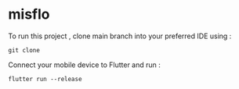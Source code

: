 # misflo

To run this project , clone main branch into your preferred IDE using :

`git clone `

Connect your mobile device to Flutter and run :

`flutter run --release`
